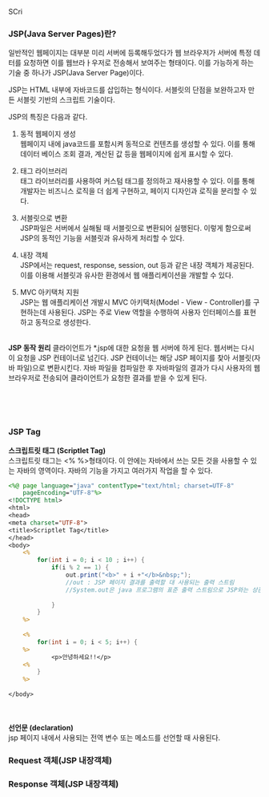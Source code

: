 SCri<h3>JSP(Java Server Pages)란?</h3>
일반적인 웹페이지는 대부분 미리 서버에 등록해두었다가 웹 브라우저가 서버에 특정 데터를 요청하면 이를 웹브라ㅏ우저로 전송해서 보여주는 형태이다.
이를 가능하게 하는 기술 중 하나가 JSP(Java Server Page)이다.

JSP는 HTML 내부에 자바코드를 삽입하는 형식이다.
서블릿의 단점을 보완하고자 만든 서블릿 기반의 스크립트 기술이다.

JSP의 특징은 다음과 같다.

1. 동적 웹페이지 생성<br>
웹페이지 내에 java코드를 포함시켜 동적으로 컨텐츠를 생성할 수 있다. 이를 통해
데이터 베이스 조회 결과, 계산된 값 등을 웹페이지에 쉽게 표시할 수 있다.

2. 태그 라이브러리<br>
태그 라이브러리를 사용하여 커스텀 태그를 정의하고 재사용할 수 있다.
이를 통해 개발자는 비즈니스 로직을 더 쉽게 구현하고, 페이지 디자인과 로직을 분리할 수 있다.

3. 서블릿으로 변환<br>
JSP파일은 서버에서 실해될 때 서블릿으로 변환되어 실행된다.
이렇게 함으로써 JSP의 동적인 기능을 서블릿과 유사하게 처리할 수 있다.

4. 내장 객체<br>
JSP에서는 request, response, session, out 등과 같은 내장 객체가 제공된다.
이를 이용해 서블릿과 유사한 환경에서 웹 애플리케이션을 개발할 수 있다. 

5. MVC 아키택처 지원<br>
JSP는 웹 애플리케이션 개발시 MVC 아키택처(Model - View - Controller)를 구현하는데 사용된다.
JSP는 주로 View 역할을 수행하여 사용자 인터페이스를 표현하고 동적으로 생성한다.
<br><br>

**JSP 동작 원리**
클라이언트가 *.jsp에 대한 요청을 웹 서버에 하게 된다.
웹서버는 다시 이 요청을 JSP 컨테이너로 넘긴다.
JSP 컨테이너는 해당 JSP 페이지를 찾아 서블릿(자바 파일)으로 변환시킨다.
자바 파일을 컴파일한 후 자바파일의 결과가 다시 사용자의 웹 브라우저로 전송되어 클라이언트가 요청한 결과를 받을 수 있게 된다.

<br><br><br>

<h3>JSP Tag</h3>

**스크립트릿 태그 (Scriptlet Tag)** <br>
스크립트릿 태그는 <% %>형태이다.
이 안에는 자바에서 쓰는 모든 것을 사용할 수 있는 자바의 영역이다.
자바의 기능을 가지고 여러가지 작업을 할 수 있다.

```jsp
<%@ page language="java" contentType="text/html; charset=UTF-8"
    pageEncoding="UTF-8"%>
<!DOCTYPE html>
<html>
<head>
<meta charset="UTF-8">
<title>Scriptlet Tag</title>
</head>
<body>
	<%
		for(int i = 0; i < 10 ; i++) {
			if(i % 2 == 1) {
				out.print("<b>" + i +"</b>&nbsp;");
				//out : JSP 페이지 결과를 출력할 대 사용되는 출력 스트림
				//System.out은 java 프로그램의 표준 출력 스트림으로 JSP와는 상관 없음
			
			}
		}
	%>
	
	<%
		for(int i = 0; i < 5; i++) {
	%>
			<p>안녕하세요!!</p>
	<%
		}
	%>
	
</body>
```

<br><br>
**선언문 (declaration)** <br>
jsp 페이지 내에서 사용되는 전역 변수 또는 메소드를 선언할 때 사용된다.
<h3>Request 객체(JSP 내장객체)</h3>
<h3>Response 객체(JSP 내장객체)</h3>

